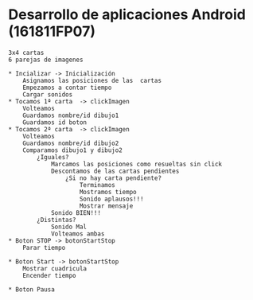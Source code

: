 # Desarrollo de aplicaciones Android (161811FP07)

	3x4 cartas
	6 parejas de imagenes

	* Incializar -> Inicialización
		Asignamos las posiciones de las  cartas
		Empezamos a contar tiempo
		Cargar sonidos
	* Tocamos 1ª carta  -> clickImagen
		Volteamos
		Guardamos nombre/id dibujo1
		Guardamos id boton
	* Tocamos 2ª carta  -> clickImagen
		Volteamos
		Guardamos nombre/id dibujo2
		Comparamos dibujo1 y dibujo2
			¿Iguales?
				Marcamos las posiciones como resueltas sin click
				Descontamos de las cartas pendientes
					¿Si no hay carta pendiente?
						Terminamos
						Mostramos tiempo
						Sonido aplausos!!!
						Mostrar mensaje
				Sonido BIEN!!!
			¿Distintas?
				Sonido Mal
				Volteamos ambas
	* Boton STOP -> botonStartStop
		Parar tiempo

	* Boton Start -> botonStartStop
		Mostrar cuadricula
		Encender tiempo

	* Boton Pausa
